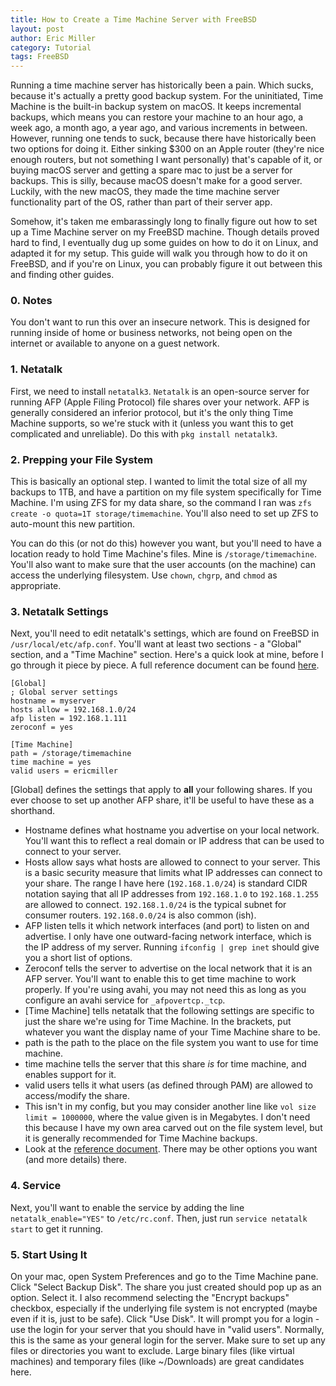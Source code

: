 ```yaml
---
title: How to Create a Time Machine Server with FreeBSD
layout: post
author: Eric Miller
category: Tutorial
tags: FreeBSD
---
```


Running a time machine server has historically been a pain. Which sucks, because it's actually a
pretty good backup system. For the uninitiated, Time Machine is the built-in backup system on macOS.
It keeps incremental backups, which means you can restore your machine to an hour ago, a week ago,
a month ago, a year ago, and various increments in between. However, running one tends to suck,
because there have historically been two options for doing it. Either sinking $300 on an Apple
router (they're nice enough routers, but not something I want personally) that's capable of it, or
buying macOS server and getting a spare mac to just be a server for backups. This is silly, because
macOS doesn't make for a good server. Luckily, with the new macOS, they made the time machine server
functionality part of the OS, rather than part of their server app.

Somehow, it's taken me embarassingly long to finally figure out how to set up a Time Machine server
on my FreeBSD machine. Though details proved hard to find, I eventually dug up some guides on how
to do it on Linux, and adapted it for my setup. This guide will walk you through how to do it on
FreeBSD, and if you're on Linux, you can probably figure it out between this and finding other
guides.

### 0. Notes

You don't want to run this over an insecure network. This is designed for running inside of home
or business networks, not being open on the internet or available to anyone on a guest network.

### 1. Netatalk

First, we need to install `netatalk3`. `Netatalk` is an open-source server for running AFP (Apple
Filing Protocol) file shares over your network. AFP is generally considered an inferior protocol,
but it's the only thing Time Machine supports, so we're stuck with it (unless you want this to get
complicated and unreliable). Do this with `pkg install netatalk3`.

### 2. Prepping your File System

This is basically an optional step. I wanted to limit the total size of all my backups to 1TB, and
have a partition on my file system specifically for Time Machine. I'm using ZFS for my data share,
so the command I ran was `zfs create -o quota=1T storage/timemachine`. You'll also need to set up
ZFS to auto-mount this new partition.

You can do this (or not do this) however you want, but you'll need to have a location ready to
hold Time Machine's files. Mine is `/storage/timemachine`. You'll also want to make sure that
the user accounts (on the machine) can access the underlying filesystem. Use `chown`, `chgrp`, and
`chmod` as appropriate.

### 3. Netatalk Settings

Next, you'll need to edit netatalk's settings, which are found on FreeBSD in 
`/usr/local/etc/afp.conf`. You'll want at least two sections - a "Global" section, and a "Time
Machine" section. Here's a quick look at mine, before I go through it piece by piece. A full
reference document can be found
[here](http://netatalk.sourceforge.net/3.0/htmldocs/afp.conf.5.html).

```
[Global]
; Global server settings
hostname = myserver
hosts allow = 192.168.1.0/24
afp listen = 192.168.1.111
zeroconf = yes

[Time Machine]
path = /storage/timemachine
time machine = yes
valid users = ericmiller
```

[Global] defines the settings that apply to **all** your following shares. If you ever choose to
set up another AFP share, it'll be useful to have these as a shorthand.

-   Hostname defines what hostname you advertise on your local network. You'll want this to reflect
    a real domain or IP address that can be used to connect to your server.
-   Hosts allow says what hosts are allowed to connect to your server. This is a basic security
    measure that limits what IP addresses can connect to your share. The range I have here
    (`192.168.1.0/24`) is standard CIDR notation saying that all IP addresses from `192.168.1.0` to
    `192.168.1.255` are allowed to connect. `192.168.1.0/24` is the typical subnet for consumer 
    routers. `192.168.0.0/24` is also common (ish).
-   AFP listen tells it which network interfaces (and port) to listen on and advertise. I only have
    one outward-facing network interface, which is the IP address of my server. Running 
    `ifconfig | grep inet` should give you a short list of options.
-   Zeroconf tells the server to advertise on the local network that it is an AFP server. You'll
    want to enable this to get time machine to work properly. If you're using avahi, you may not
    need this as long as you configure an avahi service for `_afpovertcp._tcp`.
-   [Time Machine] tells netatalk that the following settings are specific to just the share we're
    using for Time Machine. In the brackets, put whatever you want the display name of your Time
    Machine share to be.
-   path is the path to the place on the file system you want to use for time machine.
-   time machine tells the server that this share _is_ for time machine, and enables support for it.
-   valid users tells it what users (as defined through PAM) are allowed to access/modify the share.
-   This isn't in my config, but you may consider another line like `vol size limit = 1000000`,
    where the value given is in Megabytes. I don't need this because I have my own area carved out
    on the file system level, but it is generally recommended for Time Machine backups.
-   Look at the [reference document](http://netatalk.sourceforge.net/3.0/htmldocs/afp.conf.5.html).
    There may be other options you want (and more details) there.

### 4. Service

Next, you'll want to enable the service by adding the line `netatalk_enable="YES"` to
`/etc/rc.conf`. Then, just run `service netatalk start` to get it running.

### 5. Start Using It

On your mac, open System Preferences and go to the Time Machine pane. Click "Select Backup Disk".
The share you just created should pop up as an option. Select it. I also recommend selecting the
"Encrypt backups" checkbox, especially if the underlying file system is not encrypted (maybe even
if it is, just to be safe). Click "Use Disk". It will prompt you for a login - use the login for
your server that you should have in "valid users". Normally, this is the same as your general login
for the server. Make sure to set up any files or directories you want to exclude. Large binary
files (like virtual machines) and temporary files (like ~/Downloads) are great candidates here.
